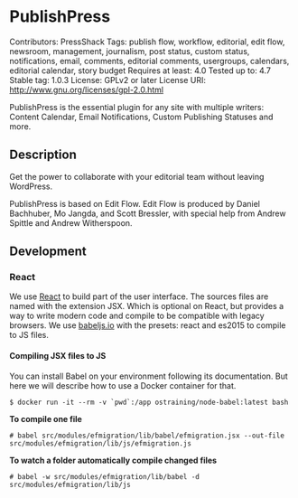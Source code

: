 # PublishPress

Contributors: PressShack
Tags: publish flow, workflow, editorial, edit flow, newsroom, management, journalism, post status, custom status, notifications, email, comments, editorial comments, usergroups, calendars, editorial calendar, story budget
Requires at least: 4.0
Tested up to: 4.7
Stable tag: 1.0.3
License: GPLv2 or later
License URI: http://www.gnu.org/licenses/gpl-2.0.html

PublishPress is the essential plugin for any site with multiple writers: Content Calendar, Email Notifications, Custom Publishing Statuses and more.

## Description

Get the power to collaborate with your editorial team without leaving WordPress.

PublishPress is based on Edit Flow. Edit Flow is produced by Daniel Bachhuber, Mo Jangda, and Scott Bressler, with special help from Andrew Spittle and Andrew Witherspoon.

## Development

### React

We use [React](https://facebook.github.io/react/) to build part of the user interface.
The sources files are named with the extension JSX. Which is optional on React, but provides a way to write modern code and compile to be compatible with legacy browsers. We use [babeljs.io](Babel) with the presets: react and es2015 to compile to JS files.

#### Compiling JSX files to JS

You can install Babel on your environment following its documentation. But here we will describe how to use a Docker container for that.

```
$ docker run -it --rm -v `pwd`:/app ostraining/node-babel:latest bash
```

**To compile one file**

```
# babel src/modules/efmigration/lib/babel/efmigration.jsx --out-file src/modules/efmigration/lib/js/efmigration.js
```

**To watch a folder automatically compile changed files**

```
# babel -w src/modules/efmigration/lib/babel -d src/modules/efmigration/lib/js
```
